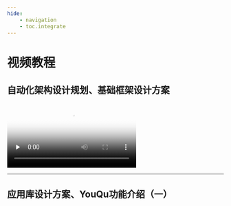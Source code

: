 ```yaml
---
hide:
    - navigation
    - toc.integrate
---
```


# 视频教程

## 自动化架构设计规划、基础框架设计方案

<video id="video" controls="" preload="none" poster="./logo.png">
      <source id="mp4" src="http://youqu.uniontech.com/videos/自动化系列培训分享之系列一《框架设计》2020240124_黄明强.mp4" type="video/mp4">
</video>

------------------------

## 应用库设计方案、YouQu功能介绍（一）
